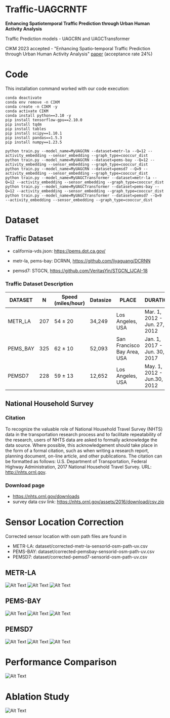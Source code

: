 # Traffic-UAGCRNTF

**Enhancing Spatiotemporal Traffic Prediction through Urban Human Activity Analysis**

Traffic Prediction models - UAGCRN and UAGCTransformer

CIKM 2023 accepted - "Enhancing Spatio-temporal Traffic Prediction through Urban Human Activity Analysis" [paper](https://doi.org/10.1145/3583780.3614867) (acceptance rate 24%)


# Code

This installation command worked with our code execution:

    conda deactivate
    conda env remove -n CIKM
    conda create -n CIKM -y
    conda activate CIKM 
    conda install python==3.10 -y
    pip install tensorflow-gpu==2.10.0
    pip install tqdm
    pip install tables
    pip install scipy==1.10.1
    pip install pandas==1.5.3
    pip install numpy==1.23.5
    
    python train.py --model_name=MyUAGCRN --dataset=metr-la --Q=12 --activity_embedding --sensor_embedding --graph_type=cooccur_dist
    python train.py --model_name=MyUAGCRN --dataset=pems-bay --Q=12 --activity_embedding --sensor_embedding --graph_type=cooccur_dist
    python train.py --model_name=MyUAGCRN --dataset=pemsd7 --Q=9 --activity_embedding --sensor_embedding --graph_type=cooccur_dist
    python train.py --model_name=MyUAGCTransformer --dataset=metr-la --Q=12 --activity_embedding --sensor_embedding --graph_type=cooccur_dist
    python train.py --model_name=MyUAGCTransformer --dataset=pems-bay --Q=12 --activity_embedding --sensor_embedding --graph_type=cooccur_dist
    python train.py --model_name=MyUAGCTransformer --dataset=pemsd7 --Q=9 --activity_embedding --sensor_embedding --graph_type=cooccur_dist



# Dataset 

## Traffic Dataset

* california-vds.json: https://pems.dot.ca.gov/

* metr-la, pems-bay: DCRNN, https://github.com/liyaguang/DCRNN

* pemsd7: STGCN, https://github.com/VeritasYin/STGCN_IJCAI-18

### Traffic Dataset Description

| DATASET                   | N   | Speed (miles/hour)  | Datasize | PLACE                       | DURATION                         | INTERVAL |
| ------------------------- | ------ | ------- | ---- | --------------------------- | -------------------------------- | -------- |
| METR_LA                   | 207    | 54 ± 20  | 34,249    | Los Angeles, USA            | Mar. 1, 2012 -   Jun. 27, 2012   | 5min     |
| PEMS_BAY                  | 325    | 62 ± 10   | 52,093    | San Francisco Bay Area, USA | Jan. 1, 2017 -   Jun. 30, 2017   | 5min     |
| PEMSD7                    |  228    | 59 ± 13     |  12,652   | Los Angeles, USA            | May. 1, 2012 - Jun.30, 2012   | 5min

## National Household Survey

### Citation

To recognize the valuable role of National Household Travel Survey (NHTS) data in the transportation research process and to facilitate repeatability of the research, users of NHTS data are asked to formally acknowledge the data source. Where possible, this acknowledgement should take place in the form of a formal citation, such as when writing a research report, planning document, on-line article, and other publications. The citation can be formatted as follows:
U.S. Department of Transportation, Federal Highway Administration, 2017 National Household Travel Survey. URL: http://nhts.ornl.gov.

### Download page

- https://nhts.ornl.gov/downloads
- survey data csv link: https://nhts.ornl.gov/assets/2016/download/csv.zip


# Sensor Location Correction

Corrected sensor location with osm path files are found in 
* METR-LA: dataset/corrected-metr-la-sensorid-osm-path-uv.csv
* PEMS-BAY: dataset/corrected-pemsbay-sensorid-osm-path-uv.csv
* PEMSD7: dataset/corrected-pemsd7-sensorid-osm-path-uv.csv


## METR-LA
![Alt Text](figures/corrected-metr-la.jpg)
![Alt Text](figures/metr-la-full.png)
![Alt Text](figures/adj_comparison_metr-la.png)

## PEMS-BAY
![Alt Text](figures/corrected-pems-bay.jpg)
![Alt Text](figures/pems-bay-full.png)
![Alt Text](figures/adj_comparison_pems-bay.png)

## PEMSD7
![Alt Text](figures/corrected-pemsd7.jpg)
![Alt Text](figures/pemsd7-full.png)
![Alt Text](figures/adj_comparison_pemsd7.png)




# Performance Comparison

![Alt Text](figures/performance-comparison.jpg)

# Ablation Study

![Alt Text](figures/ablation-study.png)

